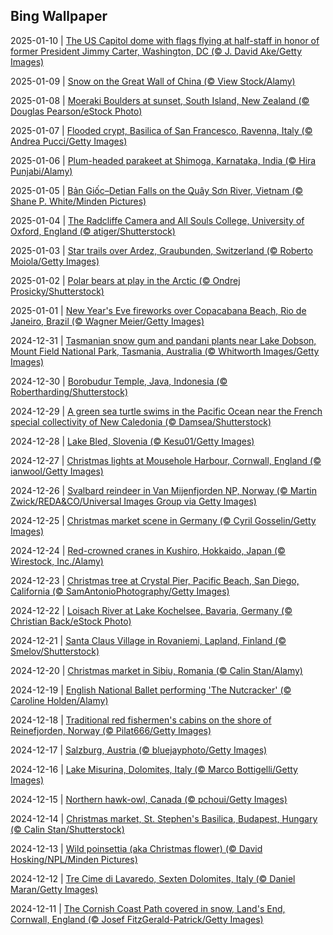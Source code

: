 ## Bing Wallpaper
2025-01-10 | [The US Capitol dome with flags flying at half-staff in honor of former President Jimmy Carter, Washington, DC (© J. David Ake/Getty Images)](./wallpaper/2025-01-10.jpg) 

2025-01-09 | [Snow on the Great Wall of China (© View Stock/Alamy)](./wallpaper/2025-01-09.jpg) 

2025-01-08 | [Moeraki Boulders at sunset, South Island, New Zealand (© Douglas Pearson/eStock Photo)](./wallpaper/2025-01-08.jpg) 

2025-01-07 | [Flooded crypt, Basilica of San Francesco, Ravenna, Italy (© Andrea Pucci/Getty Images)](./wallpaper/2025-01-07.jpg) 

2025-01-06 | [Plum-headed parakeet at Shimoga, Karnataka, India (© Hira Punjabi/Alamy)](./wallpaper/2025-01-06.jpg) 

2025-01-05 | [Bản Giốc–Detian Falls on the Quây Sơn River, Vietnam (© Shane P. White/Minden Pictures)](./wallpaper/2025-01-05.jpg) 

2025-01-04 | [The Radcliffe Camera and All Souls College, University of Oxford, England (© atiger/Shutterstock)](./wallpaper/2025-01-04.jpg) 

2025-01-03 | [Star trails over Ardez, Graubunden, Switzerland (© Roberto Moiola/Getty Images)](./wallpaper/2025-01-03.jpg) 

2025-01-02 | [Polar bears at play in the Arctic (© Ondrej Prosicky/Shutterstock)](./wallpaper/2025-01-02.jpg) 

2025-01-01 | [New Year's Eve fireworks over Copacabana Beach, Rio de Janeiro, Brazil (© Wagner Meier/Getty Images)](./wallpaper/2025-01-01.jpg) 

2024-12-31 | [Tasmanian snow gum and pandani plants near Lake Dobson, Mount Field National Park, Tasmania, Australia (© Whitworth Images/Getty Images)](./wallpaper/2024-12-31.jpg) 

2024-12-30 | [Borobudur Temple, Java, Indonesia (© Robertharding/Shutterstock)](./wallpaper/2024-12-30.jpg) 

2024-12-29 | [A green sea turtle swims in the Pacific Ocean near the French special collectivity of New Caledonia (© Damsea/Shutterstock)](./wallpaper/2024-12-29.jpg) 

2024-12-28 | [Lake Bled, Slovenia (© Kesu01/Getty Images)](./wallpaper/2024-12-28.jpg) 

2024-12-27 | [Christmas lights at Mousehole Harbour, Cornwall, England (© ianwool/Getty Images)](./wallpaper/2024-12-27.jpg) 

2024-12-26 | [Svalbard reindeer in Van Mijenfjorden NP, Norway (© Martin Zwick/REDA&CO/Universal Images Group via Getty Images)](./wallpaper/2024-12-26.jpg) 

2024-12-25 | [Christmas market scene in Germany (© Cyril Gosselin/Getty Images)](./wallpaper/2024-12-25.jpg) 

2024-12-24 | [Red-crowned cranes in Kushiro, Hokkaido, Japan (© Wirestock, Inc./Alamy)](./wallpaper/2024-12-24.jpg) 

2024-12-23 | [Christmas tree at Crystal Pier, Pacific Beach, San Diego, California (© SamAntonioPhotography/Getty Images)](./wallpaper/2024-12-23.jpg) 

2024-12-22 | [Loisach River at Lake Kochelsee, Bavaria, Germany (© Christian Back/eStock Photo)](./wallpaper/2024-12-22.jpg) 

2024-12-21 | [Santa Claus Village in Rovaniemi, Lapland, Finland (© Smelov/Shutterstock)](./wallpaper/2024-12-21.jpg) 

2024-12-20 | [Christmas market in Sibiu, Romania (© Calin Stan/Alamy)](./wallpaper/2024-12-20.jpg) 

2024-12-19 | [English National Ballet performing 'The Nutcracker' (© Caroline Holden/Alamy)](./wallpaper/2024-12-19.jpg) 

2024-12-18 | [Traditional red fishermen's cabins on the shore of Reinefjorden, Norway (© Pilat666/Getty Images)](./wallpaper/2024-12-18.jpg) 

2024-12-17 | [Salzburg, Austria (© bluejayphoto/Getty Images)](./wallpaper/2024-12-17.jpg) 

2024-12-16 | [Lake Misurina, Dolomites, Italy (© Marco Bottigelli/Getty Images)](./wallpaper/2024-12-16.jpg) 

2024-12-15 | [Northern hawk-owl, Canada (© pchoui/Getty Images)](./wallpaper/2024-12-15.jpg) 

2024-12-14 | [Christmas market, St. Stephen's Basilica, Budapest, Hungary (© Calin Stan/Shutterstock)](./wallpaper/2024-12-14.jpg) 

2024-12-13 | [Wild poinsettia (aka Christmas flower) (© David Hosking/NPL/Minden Pictures)](./wallpaper/2024-12-13.jpg) 

2024-12-12 | [Tre Cime di Lavaredo, Sexten Dolomites, Italy (© Daniel Maran/Getty Images)](./wallpaper/2024-12-12.jpg) 

2024-12-11 | [The Cornish Coast Path covered in snow, Land's End, Cornwall, England (© Josef FitzGerald-Patrick/Getty Images)](./wallpaper/2024-12-11.jpg) 

